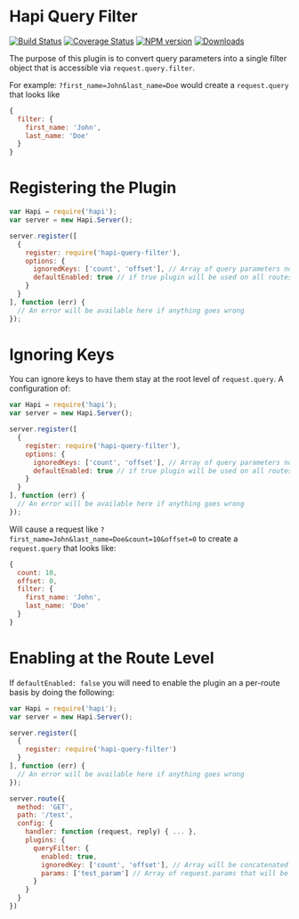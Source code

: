 # Hapi Query Filter
[![Build Status](https://travis-ci.org/lob/hapi-query-filter.svg)](https://travis-ci.org/lob/hapi-query-filter)
[![Coverage Status](https://coveralls.io/repos/lob/hapi-query-filter/badge.svg?branch=master)](https://coveralls.io/r/lob/hapi-query-filter?branch=master)
[![NPM version](https://badge.fury.io/js/hapi-query-filter.svg)](https://npmjs.org/package/hapi-query-filter)
[![Downloads](http://img.shields.io/npm/dm/hapi-query-filter.svg)](https://npmjs.org/package/hapi-query-filter)

The purpose of this plugin is to convert query parameters into a single filter object that is accessible via `request.query.filter`.

For example: `?first_name=John&last_name=Doe` would create a `request.query` that looks like
```javascript
{
  filter: {
    first_name: 'John',
    last_name: 'Doe'
  }
}
```

# Registering the Plugin
```javascript
var Hapi = require('hapi');
var server = new Hapi.Server();

server.register([
  {
    register: require('hapi-query-filter'),
    options: {
      ignoredKeys: ['count', 'offset'], // Array of query parameters not to convert to filter object
      defaultEnabled: true // if true plugin will be used on all routes
    }
  }
], function (err) {
  // An error will be available here if anything goes wrong
});
```

# Ignoring Keys
You can ignore keys to have them stay at the root level of `request.query`. A configuration of:

```javascript
var Hapi = require('hapi');
var server = new Hapi.Server();

server.register([
  {
    register: require('hapi-query-filter'),
    options: {
      ignoredKeys: ['count', 'offset'], // Array of query parameters not to convert to filter object
      defaultEnabled: true // if true plugin will be used on all routes
    }
  }
], function (err) {
  // An error will be available here if anything goes wrong
});
```

Will cause a request like `?first_name=John&last_name=Doe&count=10&offset=0` to create a `request.query` that looks like:
```javascript
{
  count: 10,
  offset: 0,
  filter: {
    first_name: 'John', 
    last_name: 'Doe'
  }
}
```

# Enabling at the Route Level
If `defaultEnabled: false` you will need to enable the plugin an a per-route basis by doing the following:
```javascript
var Hapi = require('hapi');
var server = new Hapi.Server();

server.register([
  {
    register: require('hapi-query-filter')
  }
], function (err) {
  // An error will be available here if anything goes wrong
});

server.route({
  method: 'GET',
  path: '/test',
  config: {
    handler: function (request, reply) { ... },
    plugins: {
      queryFilter: {
        enabled: true,
        ignoredKey: ['count', 'offset'], // Array will be concatenated with the ignoredKeys set at register
        params: ['test_param'] // Array of request.params that will be put into filter object
      }
    }
  }
})
```
